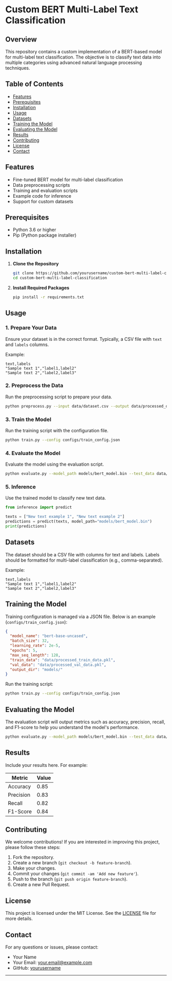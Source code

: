 # Custom BERT Multi-Label Text Classification

## Overview
This repository contains a custom implementation of a BERT-based model for multi-label text classification. The objective is to classify text data into multiple categories using advanced natural language processing techniques.

## Table of Contents
- [Features](#features)
- [Prerequisites](#prerequisites)
- [Installation](#installation)
- [Usage](#usage)
- [Datasets](#datasets)
- [Training the Model](#training-the-model)
- [Evaluating the Model](#evaluating-the-model)
- [Results](#results)
- [Contributing](#contributing)
- [License](#license)
- [Contact](#contact)

## Features <a name="features"></a>
- Fine-tuned BERT model for multi-label classification
- Data preprocessing scripts
- Training and evaluation scripts
- Example code for inference
- Support for custom datasets

## Prerequisites
- Python 3.6 or higher
- Pip (Python package installer)

## Installation
1. **Clone the Repository**
   ```bash
   git clone https://github.com/yourusername/custom-bert-multi-label-classification.git
   cd custom-bert-multi-label-classification
   ```

2. **Install Required Packages**
   ```bash
   pip install -r requirements.txt
   ```

## Usage <a name="usage"></a>
### 1. Prepare Your Data
Ensure your dataset is in the correct format. Typically, a CSV file with `text` and `labels` columns.

Example:
```csv
text,labels
"Sample text 1","label1,label2"
"Sample text 2","label2,label3"
```

### 2. Preprocess the Data
Run the preprocessing script to prepare your data.
```bash
python preprocess.py --input data/dataset.csv --output data/processed_data.pkl
```

### 3. Train the Model
Run the training script with the configuration file.
```bash
python train.py --config configs/train_config.json
```

### 4. Evaluate the Model
Evaluate the model using the evaluation script.
```bash
python evaluate.py --model_path models/bert_model.bin --test_data data/test_data.pkl
```

### 5. Inference
Use the trained model to classify new text data.
```python
from inference import predict

texts = ["New text example 1", "New text example 2"]
predictions = predict(texts, model_path="models/bert_model.bin")
print(predictions)
```

## Datasets
The dataset should be a CSV file with columns for text and labels. Labels should be formatted for multi-label classification (e.g., comma-separated).

Example:
```csv
text,labels
"Sample text 1","label1,label2"
"Sample text 2","label2,label3"
```

## Training the Model
Training configuration is managed via a JSON file. Below is an example (`configs/train_config.json`):

```json
{
  "model_name": "bert-base-uncased",
  "batch_size": 32,
  "learning_rate": 2e-5,
  "epochs": 5,
  "max_seq_length": 128,
  "train_data": "data/processed_train_data.pkl",
  "val_data": "data/processed_val_data.pkl",
  "output_dir": "models/"
}
```

Run the training script:
```bash
python train.py --config configs/train_config.json
```

## Evaluating the Model
The evaluation script will output metrics such as accuracy, precision, recall, and F1-score to help you understand the model's performance.

```bash
python evaluate.py --model_path models/bert_model.bin --test_data data/test_data.pkl
```

## Results
Include your results here. For example:

| Metric      | Value |
|-------------|-------|
| Accuracy    | 0.85  |
| Precision   | 0.83  |
| Recall      | 0.82  |
| F1-Score    | 0.84  |

## Contributing
We welcome contributions! If you are interested in improving this project, please follow these steps:
1. Fork the repository.
2. Create a new branch (`git checkout -b feature-branch`).
3. Make your changes.
4. Commit your changes (`git commit -am 'Add new feature'`).
5. Push to the branch (`git push origin feature-branch`).
6. Create a new Pull Request.

## License
This project is licensed under the MIT License. See the [LICENSE](LICENSE) file for more details.

## Contact
For any questions or issues, please contact:
- Your Name
- Your Email: [your.email@example.com](mailto:your.email@example.com)
- GitHub: [yourusername](https://github.com/yourusername)

---
